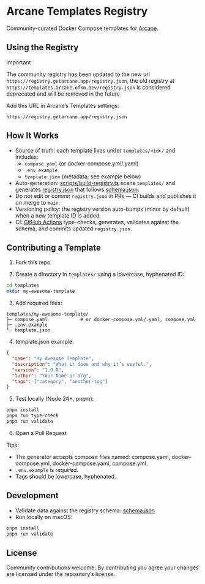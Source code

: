 # Arcane Templates Registry

Community-curated Docker Compose templates for [Arcane](https://github.com/ofkm/arcane).

## Using the Registry

> [!IMPORTANT]
> The community registry has been updated to the new url `https://registry.getarcane.app/registry.json`, the old registry at `https://templates.arcane.ofkm.dev/registry.json` is considered deprecated and will be removed in the future

Add this URL in Arcane’s Templates settings:

`https://registry.getarcane.app/registry.json`

## How It Works

- Source of truth: each template lives under `templates/<id>/` and includes:
  - `compose.yaml` (or docker-compose.yml/.yaml)
  - `.env.example`
  - `template.json` (metadata; see example below)
- Auto-generation: [scripts/build-registry.ts](scripts/build-registry.ts) scans `templates/` and generates [registry.json](registry.json) that follows [schema.json](schema.json).
- Do not edit or commit `registry.json` in PRs — CI builds and publishes it on merge to `main`.
- Versioning policy: the registry version auto-bumps (minor by default) when a new template ID is added.
- CI: [GitHub Actions](.github/workflows/build-registry.yml) type-checks, generates, validates against the schema, and commits updated `registry.json`.

## Contributing a Template

1. Fork this repo

2. Create a directory in `templates/` using a lowercase, hyphenated ID:

```bash
cd templates
mkdir my-awesome-template
```

3. Add required files:

```
templates/my-awesome-template/
├─ compose.yaml            # or docker-compose.yml/.yaml, compose.yml
├─ .env.example
└─ template.json
```

4. template.json example:

```json
{
  "name": "My Awesome Template",
  "description": "What it does and why it’s useful.",
  "version": "1.0.0",
  "author": "Your Name or Org",
  "tags": ["category", "another-tag"]
}
```

5. Test locally (Node 24+, pnpm):

```bash
pnpm install
pnpm run type-check
pnpm run validate
```

6. Open a Pull Request

Tips:

- The generator accepts compose files named: compose.yaml, docker-compose.yml, docker-compose.yaml, compose.yml.
- `.env.example` is required.
- Tags should be lowercase, hyphenated.

## Development

- Validate data against the registry schema: [schema.json](schema.json)
- Run locally on macOS:

```bash
pnpm install
pnpm run validate
```

## License

Community contributions welcome. By contributing you agree your changes are licensed under the repository’s license.
